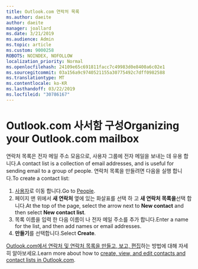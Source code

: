 ```yaml
---
title: Outlook.com 연락처 목록
ms.author: daeite
author: daeite
manager: joallard
ms.date: 3/21/2019
ms.audience: Admin
ms.topic: article
ms.custom: 9000258
ROBOTS: NOINDEX, NOFOLLOW
localization_priority: Normal
ms.openlocfilehash: 24109e65c691811facc7c49983d0e8400a6c02e1
ms.sourcegitcommit: 03a156a9c9740521155a30775492c7dff0982588
ms.translationtype: MT
ms.contentlocale: ko-KR
ms.lasthandoff: 03/22/2019
ms.locfileid: "30786167"
---
```

# <a name="organizing-your-outlookcom-mailbox"></a><span data-ttu-id="83062-102">Outlook.com 사서함 구성</span><span class="sxs-lookup"><span data-stu-id="83062-102">Organizing your Outlook.com mailbox</span></span>

<span data-ttu-id="83062-103">연락처 목록은 전자 메일 주소 모음으로, 사용자 그룹에 전자 메일을 보내는 데 유용 합니다.</span><span class="sxs-lookup"><span data-stu-id="83062-103">A contact list is a collection of email addresses, and is useful for sending email to a group of people.</span></span> <span data-ttu-id="83062-104">연락처 목록을 만들려면 다음을 실행 합니다.</span><span class="sxs-lookup"><span data-stu-id="83062-104">To create a contact list:</span></span>

1. <span data-ttu-id="83062-105">[사용자](https://outlook.live.com/people/)로 이동 합니다.</span><span class="sxs-lookup"><span data-stu-id="83062-105">Go to [People](https://outlook.live.com/people/).</span></span>
1. <span data-ttu-id="83062-106">페이지 맨 위에서 **새 연락처** 옆에 있는 화살표를 선택 하 고 **새 연락처 목록을**선택 합니다.</span><span class="sxs-lookup"><span data-stu-id="83062-106">At the top of the page, select the arrow next to **New contact** and then select **New contact list**.</span></span>
1. <span data-ttu-id="83062-107">목록 이름을 입력 한 다음 이름이 나 전자 메일 주소를 추가 합니다.</span><span class="sxs-lookup"><span data-stu-id="83062-107">Enter a name for the list, and then add names or email addresses.</span></span>
1. <span data-ttu-id="83062-108">**만들기**를 선택합니다.</span><span class="sxs-lookup"><span data-stu-id="83062-108">Select **Create**.</span></span>

<span data-ttu-id="83062-109">[Outlook.com에서 연락처 및 연락처 목록을 만들고, 보고, 편집](https://support.office.com/article/5b909158-036e-4820-92f7-2a27f57b9f01)하는 방법에 대해 자세히 알아보세요.</span><span class="sxs-lookup"><span data-stu-id="83062-109">Learn more about how to [create, view, and edit contacts and contact lists in Outlook.com](https://support.office.com/article/5b909158-036e-4820-92f7-2a27f57b9f01).</span></span>